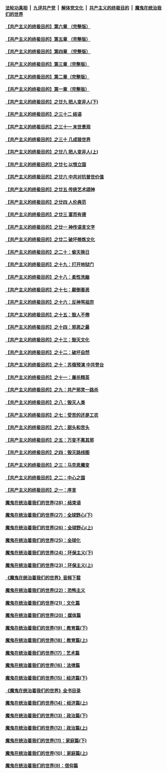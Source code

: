 ####  [法轮功真相](../../../../basic/blob/master/README.md?t=05050801) &nbsp;|&nbsp; [九评共产党](../../../../9ping.md/blob/master/README.md?t=05050801) &nbsp;|&nbsp; [解体党文化](../../../../jtdwh.md/blob/master/README.md?t=05050801)  &nbsp;|&nbsp; [共产主义的终极目的](../../../../gczydzjmd.md/blob/master/README.md?t=05050801) &nbsp;|&nbsp; [魔鬼在统治我们的世界](../../../../mgztzwmdsj.md/blob/master/README.md?t=05050801) 

#### [【共产主义的终极目的】第六章 （完整版）](../pages/nsc422/n11428913.md?t=05050801) 

#### [【共产主义的终极目的】第五章 （完整版）](../pages/nsc422/n11428912.md?t=05050801) 

#### [【共产主义的终极目的】第四章 （完整版）](../pages/nsc422/n11428907.md?t=05050801) 

#### [【共产主义的终极目的】第三章（完整版）](../pages/nsc422/n11428848.md?t=05050801) 

#### [【共产主义的终极目的】第二章（完整版）](../pages/nsc422/n11428831.md?t=05050801) 

#### [【共产主义的终极目的】第一章（完整版）](../pages/nsc422/n11417651.md?t=05050801) 

#### [【共产主义的终极目的】之廿九 把人变非人(下)](../pages/nsc422/n11344140.md?t=05050801) 

#### [【共产主义的终极目的】之三十二 结语](../pages/nsc422/n11360535.md?t=05050801) 

#### [【共产主义的终极目的】之三十一 末世景观](../pages/nsc422/n11351129.md?t=05050801) 

#### [【共产主义的终极目的】之三十 几成狼世界](../pages/nsc422/n11348280.md?t=05050801) 

#### [【共产主义的终极目的】之廿八 把人变非人(上)](../pages/nsc422/n11340492.md?t=05050801) 

#### [【共产主义的终极目的】之廿七 以恨立国](../pages/nsc422/n11336944.md?t=05050801) 

#### [【共产主义的终极目的】之廿六 中共对抗普世价值](../pages/nsc422/n11324785.md?t=05050801) 

#### [【共产主义的终极目的】之廿五 传统艺术颂神](../pages/nsc422/n11296396.md?t=05050801) 

#### [【共产主义的终极目的】之廿四 人伦典范](../pages/nsc422/n11296397.md?t=05050801) 

#### [【共产主义的终极目的】之廿三 富而有德](../pages/nsc422/n11283598.md?t=05050801) 

#### [【共产主义的终极目的】之廿一 神传语言文字](../pages/nsc422/n11263265.md?t=05050801) 

#### [【共产主义的终极目的】之廿二 破坏修炼文化](../pages/nsc422/n11245728.md?t=05050801) 

#### [【共产主义的终极目的】之二十：偷天换日](../pages/nsc422/n11238846.md?t=05050801) 

#### [【共产主义的终极目的】之十九：打开地狱门](../pages/nsc422/n11206376.md?t=05050801) 

#### [【共产主义的终极目的】之十八：柔性洗脑](../pages/nsc422/n11199994.md?t=05050801) 

#### [【共产主义的终极目的】之十七：颠倒善恶](../pages/nsc422/n11179782.md?t=05050801) 

#### [【共产主义的终极目的】之十六：反神骂祖宗](../pages/nsc422/n11166798.md?t=05050801) 

#### [【共产主义的终极目的】之十五：毁人不倦](../pages/nsc422/n11166792.md?t=05050801) 

#### [【共产主义的终极目的】之十四：邪恶之最](../pages/nsc422/n11150249.md?t=05050801) 

#### [【共产主义的终极目的】之十三：毁灭文化](../pages/nsc422/n11135227.md?t=05050801) 

#### [【共产主义的终极目的】之十二：破坏自然](../pages/nsc422/n11135214.md?t=05050801) 

#### [【共产主义的终极目的】之十：苏俄预演 中共登台](../pages/nsc422/n11118424.md?t=05050801) 

#### [【共产主义的终极目的】之十一：屠杀精英](../pages/nsc422/n11118442.md?t=05050801) 

#### [【共产主义的终极目的】之九：共产邪灵一路杀](../pages/nsc422/n11114139.md?t=05050801) 

#### [【共产主义的终极目的】之八：毁灭人类](../pages/nsc422/n11108503.md?t=05050801) 

#### [【共产主义的终极目的】之七：受苦的还是工农](../pages/nsc422/n11101809.md?t=05050801) 

#### [【共产主义的终极目的】之六：甜头和苦头](../pages/nsc422/n11096971.md?t=05050801) 

#### [【共产主义的终极目的】之五：万变不离其邪](../pages/nsc422/n11091285.md?t=05050801) 

#### [【共产主义的终极目的】之四：毁灭路线图](../pages/nsc422/n11086284.md?t=05050801) 

#### [【共产主义的终极目的】之三：马克思魔变](../pages/nsc422/n11061941.md?t=05050801) 

#### [【共产主义的终极目的】之二：中心之国](../pages/nsc422/n11047728.md?t=05050801) 

#### [【共产主义的终极目的】之一：序言](../pages/nsc422/n11086077.md?t=05050801) 

#### [魔鬼在统治着我们的世界(28)：结束语](../pages/nsc422/n10936246.md?t=05050801) 

#### [魔鬼在统治着我们的世界(27)：全球野心(下)](../pages/nsc422/n10928319.md?t=05050801) 

#### [魔鬼在统治着我们的世界(26)：全球野心(上)](../pages/nsc422/n10900318.md?t=05050801) 

#### [魔鬼在统治着我们的世界(25)：全球化](../pages/nsc422/n10788205.md?t=05050801) 

#### [魔鬼在统治着我们的世界(24)：环保主义(下)](../pages/nsc422/n10695307.md?t=05050801) 

#### [魔鬼在统治着我们的世界(23)：环保主义(上)](../pages/nsc422/n10688613.md?t=05050801) 

#### [《魔鬼在统治着我们的世界》音频下载](../pages/nsc422/n10635553.md?t=05050801) 

#### [魔鬼在统治着我们的世界(22)：恐怖主义](../pages/nsc422/n10614727.md?t=05050801) 

#### [魔鬼在统治着我们的世界(21)：文化篇](../pages/nsc422/n10597706.md?t=05050801) 

#### [魔鬼在统治着我们的世界(20)：媒体篇](../pages/nsc422/n10586579.md?t=05050801) 

#### [魔鬼在统治着我们的世界(19)：教育篇(下)](../pages/nsc422/n10564808.md?t=05050801) 

#### [魔鬼在统治着我们的世界(18)：教育篇(上)](../pages/nsc422/n10526970.md?t=05050801) 

#### [魔鬼在统治着我们的世界(17)：艺术篇](../pages/nsc422/n10499093.md?t=05050801) 

#### [魔鬼在统治着我们的世界(16)：法律篇](../pages/nsc422/n10485969.md?t=05050801) 

#### [魔鬼在统治着我们的世界(15)：经济篇(下)](../pages/nsc422/n10469975.md?t=05050801) 

#### [《魔鬼在统治着我们的世界》全书目录](../pages/nsc422/n10464261.md?t=05050801) 

#### [魔鬼在统治着我们的世界(14)：经济篇(上)](../pages/nsc422/n10457370.md?t=05050801) 

#### [魔鬼在统治着我们的世界(13)：政治篇(下)](../pages/nsc422/n10448270.md?t=05050801) 

#### [魔鬼在统治着我们的世界(12)：政治篇(上)](../pages/nsc422/n10444576.md?t=05050801) 

#### [魔鬼在统治着我们的世界(11)：家庭篇(下)](../pages/nsc422/n10440961.md?t=05050801) 

#### [魔鬼在统治着我们的世界(10)：家庭篇(上)](../pages/nsc422/n10435448.md?t=05050801) 

#### [魔鬼在统治着我们的世界(9)：信仰篇](../pages/nsc422/n10432159.md?t=05050801) 

